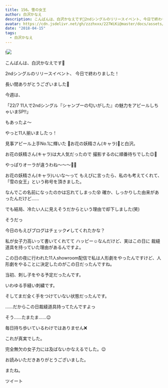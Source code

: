 ```yaml
---
title: 156。雪の女王
author: 白沢かなえ
description: こんばんは、白沢かなえです🌷2ndシングルのリリースイベント、今日で終わりました！長い間ありがとうございました🧡今週は、「22/7 11人で2ndシングル『シャン...
avatar: https://cdn.jsdelivr.net/gh/zzzhxxx/227WiKi@master/docs/assets/photo/avatar/kanae.jpg
date: "2018-04-15"
tags:
  - 白沢かなえ
---
```


!![](https://cdn.jsdelivr.net/gh/zzzhxxx/227WiKi-image@master/blog-image/kanae-2018-04-15_1.jpg)








こんばんは、白沢かなえです🌷




2ndシングルのリリースイベント、
今日で終わりました！


長い間ありがとうございました🧡







今週は、

「22/7 11人で2ndシングル『シャンプーの匂いがした』の魅力をアピールしちゃいまSP!!」

もあったよ〜




やっと11人揃いましたっ！





見事アピール上手No.1に輝いた
🌸お花の妖精さん(キャラ)🌸と白沢。


お花の妖精さん(キャラ)は大人気だったので
撮影するのに順番待ちでした😉🌸



やっぱりオーラが違うわね〜〜〜🌸🌸









お花の妖精さん(キャラ)いいな〜って
もえぴに言ったら、私のも考えてくれて、
「雪の女王」という称号を頂きました。



なんでこの名前になったのかは忘れてしまった😵
確か、しっかりした由来があったんだけど……






でも結局、冷たい人に見えそうだからという理由で却下しました(笑)






















そうだっ

今日のもえぴブログはチェック✔︎してくれたかな？





私が女子力高いって書いてくれてて
ハッピー☺️なんだけど、実はこの日に
裁縫道具を持っていた理由があるんですよ。



この日の夜に行われた11人showroom配信で私は人形劇をやったんですけど、人形劇をやることに決定したのがこの日だったんですね。




当初、刺し子をやる予定だったんです。

いわゆる手縫い刺繍です。




そしてまだ全く手をつけていない状態だったんです。






……だからこの日裁縫道具持ってたんですよっ





そう……たまたま……😉



毎日持ち歩いているわけではありません❌







これが真実でした。










完全無欠の女子力には及ばないかなえるでした。😉










お読みいただきありがとうございました。


またね。


ツイート



